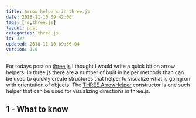 ```yaml
---
title: Arrow helpers in three.js
date: 2018-11-10 09:42:00
tags: [js,three.js]
layout: post
categories: three.js
id: 327
updated: 2018-11-10 09:56:04
version: 1.0
---
```


For todays post on [three.js](https://threejs.org/) I thought I would write a quick bit on arrow helpers. In three.js there are a number of built in helper methods than can be used to quickly create structures that helper to visualize what is going on with orientation of objects. The [THREE.ArrowHelper](https://threejs.org/docs/#api/en/helpers/ArrowHelper) constructor is one such helper that can be used for visualizing directions in three.js.

<!-- more -->

## 1 - What to know
